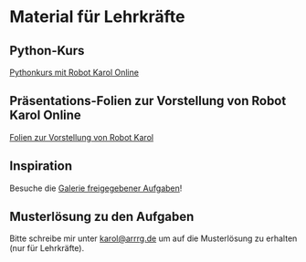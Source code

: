# Material für Lehrkräfte

## Python-Kurs

<a href="https://raw.githubusercontent.com/Entkenntnis/robot-karol-online/main/material/Pythonkurs_mit_Robot_Karol_Online.pdf">Pythonkurs mit Robot Karol Online</a>

## Präsentations-Folien zur Vorstellung von Robot Karol Online

<a href="https://raw.githubusercontent.com/Entkenntnis/robot-karol-online/main/material/robot_karol_online_vorstellung.pdf">Folien zur Vorstellung von Robot Karol</a>

## Inspiration

Besuche die [Galerie freigegebener Aufgaben](https://karol.arrrg.de/#INSPIRATION)!

## Musterlösung zu den Aufgaben

Bitte schreibe mir unter karol@arrrg.de um auf die Musterlösung zu erhalten (nur für Lehrkräfte).
